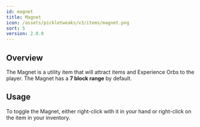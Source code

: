 ```yaml
---
id: magnet
title: Magnet
icon: /assets/pickletweaks/v3/items/magnet.png
sort: 5
version: 2.0.0
---
```


## Overview

The Magnet is a utility item that will attract items and Experience Orbs to the player. The Magnet has a **7 block range** by default.

## Usage

To toggle the Magnet, either right-click with it in your hand or right-click on the item in your inventory.
